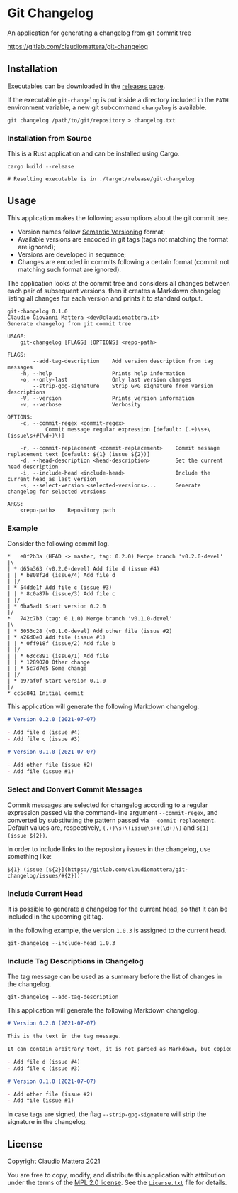 # Git Changelog

An application for generating a changelog from git commit tree

<https://gitlab.com/claudiomattera/git-changelog>


Installation
----

Executables can be downloaded in the [releases page](./releases).

If the executable `git-changelog` is put inside a directory included in the `PATH` environment variable, a new git subcommand `changelog` is available.

~~~~shell
git changelog /path/to/git/repository > changelog.txt
~~~~


### Installation from Source

This is a Rust application and can be installed using Cargo.

~~~~shell
cargo build --release

# Resulting executable is in ./target/release/git-changelog
~~~~


Usage
----

This application makes the following assumptions about the git commit tree.

* Version names follow [Semantic Versioning] format;
* Available versions are encoded in git tags (tags not matching the format are ignored);
* Versions are developed in sequence;
* Changes are encoded in commits following a certain format (commit not matching such format are ignored).

The application looks at the commit tree and considers all changes between each pair of subsequent versions.
then it creates a Markdown changelog listing all changes for each version and prints it to standard output.

~~~~plain
git-changelog 0.1.0
Claudio Giovanni Mattera <dev@claudiomattera.it>
Generate changelog from git commit tree

USAGE:
    git-changelog [FLAGS] [OPTIONS] <repo-path>

FLAGS:
        --add-tag-description    Add version description from tag messages
    -h, --help                   Prints help information
    -o, --only-last              Only last version changes
        --strip-gpg-signature    Strip GPG signature from version descriptions
    -V, --version                Prints version information
    -v, --verbose                Verbosity

OPTIONS:
    -c, --commit-regex <commit-regex>
            Commit message regular expression [default: (.+)\s+\(issue\s+#(\d+)\)]

    -r, --commit-replacement <commit-replacement>    Commit message replacement text [default: ${1} (issue ${2})]
    -d, --head-description <head-description>        Set the current head description
    -i, --include-head <include-head>                Include the current head as last version
    -s, --select-version <selected-versions>...      Generate changelog for selected versions

ARGS:
    <repo-path>    Repository path
~~~~

[Semantic Versioning]: https://semver.org/


### Example

Consider the following commit log.

~~~~plain
*   e0f2b3a (HEAD -> master, tag: 0.2.0) Merge branch 'v0.2.0-devel'
|\
| * d65a363 (v0.2.0-devel) Add file d (issue #4)
| | * b808f2d (issue/4) Add file d
| |/
| * 54dde1f Add file c (issue #3)
| | * 8c0a87b (issue/3) Add file c
| |/
| * 6ba5ad1 Start version 0.2.0
|/
*   742c7b3 (tag: 0.1.0) Merge branch 'v0.1.0-devel'
|\
| * 5053c28 (v0.1.0-devel) Add other file (issue #2)
| * a26d0e0 Add file (issue #1)
| | * 0ff918f (issue/2) Add file b
| |/
| | * 63cc891 (issue/1) Add file
| | * 1289020 Other change
| | * 5c7d7e5 Some change
| |/
| * b97af0f Start version 0.1.0
|/
* cc5c841 Initial commit
~~~~

This application will generate the following Markdown changelog.

~~~~markdown
# Version 0.2.0 (2021-07-07)

- Add file d (issue #4)
- Add file c (issue #3)

# Version 0.1.0 (2021-07-07)

- Add other file (issue #2)
- Add file (issue #1)
~~~~


### Select and Convert Commit Messages

Commit messages are selected for changelog according to a regular expression passed via the command-line argument `--commit-regex`, and converted by substituting the pattern passed via `--commit-replacement`.
Default values are, respectively, `(.+)\s+\(issue\s+#(\d+)\)` and `${1} (issue ${2})`.

In order to include links to the repository issues in the changelog, use something like:

~~~~plain
${1} (issue [${2}](https://gitlab.com/claudiomattera/git-changelog/issues/#{2}))`
~~~~


### Include Current Head

It is possible to generate a changelog for the current head, so that it can be included in the upcoming git tag.

In the following example, the version `1.0.3` is assigned to the current head.

~~~~shell
git-changelog --include-head 1.0.3
~~~~


### Include Tag Descriptions in Changelog

The tag message can be used as a summary before the list of changes in the changelog.

~~~~shell
git-changelog --add-tag-description
~~~~

This application will generate the following Markdown changelog.

~~~~markdown
# Version 0.2.0 (2021-07-07)

This is the text in the tag message.

It can contain arbitrary text, it is not parsed as Markdown, but copied verbatim.

- Add file d (issue #4)
- Add file c (issue #3)

# Version 0.1.0 (2021-07-07)

- Add other file (issue #2)
- Add file (issue #1)
~~~~

In case tags are signed, the flag `--strip-gpg-signature` will strip the signature in the changelog.


License
----

Copyright Claudio Mattera 2021

You are free to copy, modify, and distribute this application with attribution under the terms of the [MPL 2.0 license]. See the [`License.txt`](./License.txt) file for details.

[MPL 2.0 license]: https://opensource.org/licenses/MPL-2.0
